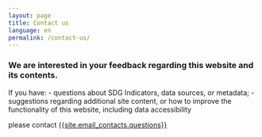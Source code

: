 ```yaml
---
layout: page
title: Contact us
language: en
permalink: /contact-us/
---
```

### We are interested in your feedback regarding this website and its contents.


If you have:
      - questions about SDG Indicators, data sources, or metadata;
      - suggestions regarding additional site content, or how to improve the functionality of this website, including data accessibility

please contact [{{site.email_contacts.questions}}](mailto:{{site.email_contacts.questions}})

